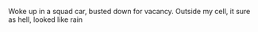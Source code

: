 Woke up in a squad car, busted down for vacancy.
Outside my cell, it sure as hell, looked like rain


